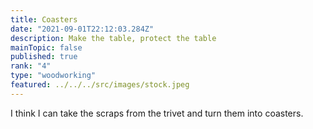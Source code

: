 ```yaml
---
title: Coasters 
date: "2021-09-01T22:12:03.284Z"
description: Make the table, protect the table    
mainTopic: false
published: true 
rank: "4"
type: "woodworking"
featured: ../../../src/images/stock.jpeg
---
```


I think I can take the scraps from the trivet and turn them into coasters. 

